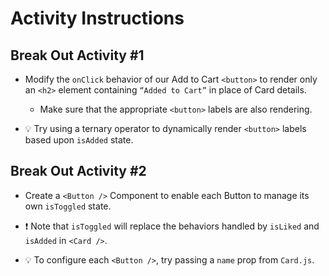 # Activity Instructions

## Break Out Activity #1

- Modify the `onClick` behavior of our Add to Cart `<button>` to render only an 
`<h2>` element containing `“Added to Cart”` in place of Card details.

    - Make sure that the appropriate `<button>` labels are also rendering.

- 💡 Try using a ternary operator to dynamically render `<button>` labels based 
upon `isAdded` state.

## Break Out Activity #2

- Create a `<Button />` Component to enable each Button to manage its own `isToggled` state.

- ❗ Note that `isToggled` will replace the behaviors handled by `isLiked` and `isAdded` in `<Card />`.

- 💡 To configure each `<Button />`, try passing a `name` prop from `Card.js`.